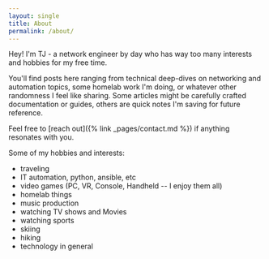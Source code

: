 ```yaml
---
layout: single
title: About
permalink: /about/
---
```


Hey! I'm TJ - a network engineer by day who has way too many interests and hobbies for my free time. 

You'll find posts here ranging from technical deep-dives on networking and automation topics, some homelab work I'm doing, or whatever other randomness I feel like sharing. Some articles might be carefully crafted documentation or guides, others are quick notes I'm saving for future reference.

Feel free to [reach out]({% link _pages/contact.md %}) if anything resonates with you.



Some of my hobbies and interests:
- traveling
- IT automation, python, ansible, etc
- video games (PC, VR, Console, Handheld -- I enjoy them all)
- homelab things
- music production
- watching TV shows and Movies
- watching sports
- skiing
- hiking
- technology in general